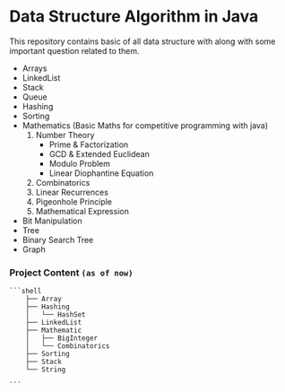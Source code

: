 # Data Structure Algorithm in Java


 
This repository contains basic of all data structure with along with some important question related to them.
- Arrays
- LinkedList
- Stack 
- Queue
- Hashing
- Sorting
- Mathematics (Basic Maths for competitive programming with java)
    1. Number Theory
       - Prime & Factorization
       - GCD & Extended Euclidean
       - Modulo Problem
       - Linear Diophantine Equation
    2. Combinatorics
    3. Linear Recurrences
    4. Pigeonhole Principle 
    5. Mathematical Expression
 - Bit Manipulation
 - Tree
 - Binary Search Tree
 - Graph 
 
 
 ### Project Content `(as of now)`
    ```shell
        ├── Array
        ├── Hashing
        │   └── HashSet
        ├── LinkedList
        ├── Mathematic
        │   ├── BigInteger
        │   └── Combinatorics
        ├── Sorting
        ├── Stack
        └── String

    ```